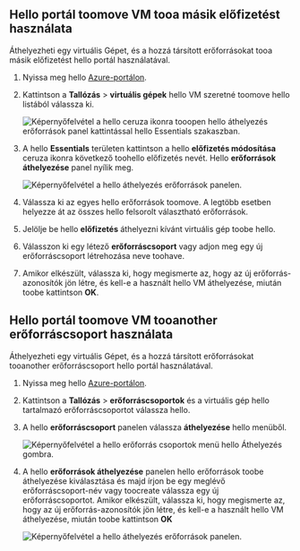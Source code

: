 

## <a name="use-hello-portal-toomove-a-vm-tooa-different-subscription"></a>Hello portál toomove VM tooa másik előfizetést használata
Áthelyezheti egy virtuális Gépet, és a hozzá társított erőforrásokat tooa másik előfizetést hello portál használatával.

1. Nyissa meg hello [Azure-portálon](https://portal.azure.com).
2. Kattintson a **Tallózás** > **virtuális gépek** hello VM szeretné toomove hello listából válassza ki.
   
    ![Képernyőfelvétel a hello ceruza ikonra tooopen hello áthelyezés erőforrások panel kattintással hello Essentials szakaszban.](./media/virtual-machines-common-move-vm/move-button.png)
3. A hello **Essentials** területen kattintson a hello **előfizetés módosítása** ceruza ikonra következő toohello előfizetés nevét. Hello **erőforrások áthelyezése** panel nyílik meg.
   
    ![Képernyőfelvétel a hello áthelyezés erőforrások panelen.](./media/virtual-machines-common-move-vm/move.png)
4. Válassza ki az egyes hello erőforrások toomove. A legtöbb esetben helyezze át az összes hello felsorolt választható erőforrások.
5. Jelölje be hello **előfizetés** áthelyezni kívánt virtuális gép toobe hello.
6. Válasszon ki egy létező **erőforráscsoport** vagy adjon meg egy új erőforráscsoport létrehozása neve toohave.
7. Amikor elkészült, válassza ki, hogy megismerte az, hogy az új erőforrás-azonosítók jön létre, és kell-e a használt hello VM áthelyezése, miután toobe kattintson **OK**.

## <a name="use-hello-portal-toomove-a-vm-tooanother-resource-group"></a>Hello portál toomove VM tooanother erőforráscsoport használata
Áthelyezheti egy virtuális Gépet, és a hozzá társított erőforrásokat tooanother erőforráscsoport hello portál használatával.

1. Nyissa meg hello [Azure-portálon](https://portal.azure.com).
2. Kattintson a **Tallózás** > **erőforráscsoportok** és a virtuális gép hello tartalmazó erőforráscsoportot válassza hello.
3. A hello **erőforráscsoport** panelen válassza **áthelyezése** hello menüből.
   
    ![Képernyőfelvétel a hello erőforrás csoportok menü hello Áthelyezés gombra.](./media/virtual-machines-common-move-vm/move-rg.png)
4. A hello **erőforrások áthelyezése** panelen hello erőforrások toobe áthelyezése kiválasztása és majd írjon be egy meglévő erőforráscsoport-név vagy toocreate válassza egy új erőforráscsoportot. Amikor elkészült, válassza ki, hogy megismerte az, hogy az új erőforrás-azonosítók jön létre, és kell-e a használt hello VM áthelyezése, miután toobe kattintson **OK**
   
    ![Képernyőfelvétel a hello áthelyezés erőforrások panelen.](./media/virtual-machines-common-move-vm/move-rg-list.png)

